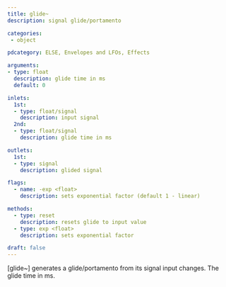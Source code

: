 ```yaml
---
title: glide~
description: signal glide/portamento

categories:
 - object

pdcategory: ELSE, Envelopes and LFOs, Effects

arguments:
- type: float
  description: glide time in ms
  default: 0

inlets:
  1st:
  - type: float/signal
    description: input signal
  2nd:
  - type: float/signal
    description: glide time in ms

outlets:
  1st:
  - type: signal
    description: glided signal

flags:
  - name: -exp <float>
    description: sets exponential factor (default 1 - linear)

methods:
  - type: reset
    description: resets glide to input value
  - type: exp <float>
    description: sets exponential factor

draft: false
---
```


[glide~] generates a glide/portamento from its signal input changes. The glide time in ms.

